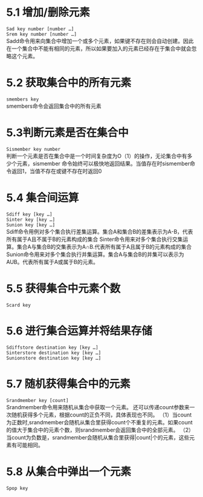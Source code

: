 # 5.1 增加/删除元素
`Sad key number [number …]`<br/>
`Srem key number [number …]`<br/>
Sadd命令用来向集合中增加一个或多个元素，如果键不存在则会自动创建。因此在一个集合中不能有相同的元素，所以如果要加入的元素已经存在于集合中就会忽略这个元素。
# 5.2 获取集合中的所有元素
`smembers key`<br/>
smembers命令会返回集合中的所有元素
# 5.3判断元素是否在集合中
`Sismember key number`<br/>
判断一个元素是否在集合中是一个时间复杂度为O（1）的操作，无论集合中有多少个元素，sismember 命令始终可以极快地返回结果。当值存在时sismember命令返回1，当值不存在或键不存在时返回0
# 5.4 集合间运算
`Sdiff key [key …]`<br/>
`Sinter key [key …]`<br/>
`Sunion key [key …]`<br/>
	Sdiff命令用例对多个集合执行差集运算。集合A和集合B的差集表示为A-B，代表所有属于A且不属于B的元素构成的集合
	Sinter命令用来对多个集合执行交集运算。集合A与集合B的交集表示为A∩B.代表所有属于A且属于B的元素构成的集合
	Sunion命令用来对多个集合执行并集运算。集合A与集合B的并集可以表示为AUB。代表所有属于A或属于B的元素。
# 5.5 获得集合中元素个数
`Scard key`<br/>
# 5.6 进行集合运算并将结果存储
`Sdiffstore destination key [key …]`<br/>
`Sinterstore destination key [key …]`<br/>
`Sunionstore destination key [key …]`<br/>
# 5.7 随机获得集合中的元素
`Srandmember key [count]`<br/>
Srandmember命令用来随机从集合中获取一个元素。
	还可以传递count参数来一次随机获得多个元素，根据count的正负不同，具体表现也不同。
	（1）当count为正数时,srandmember会随机从集合里获得count个不重复的元素。如果count的值大于集合中的元素个数，则srandmember会返回集合中的全部元素。
	（2）当count为负数是，srandmember会随机从集合里获得|count|个的元素，这些元素有可能相同。
# 5.8 从集合中弹出一个元素
`Spop key`
